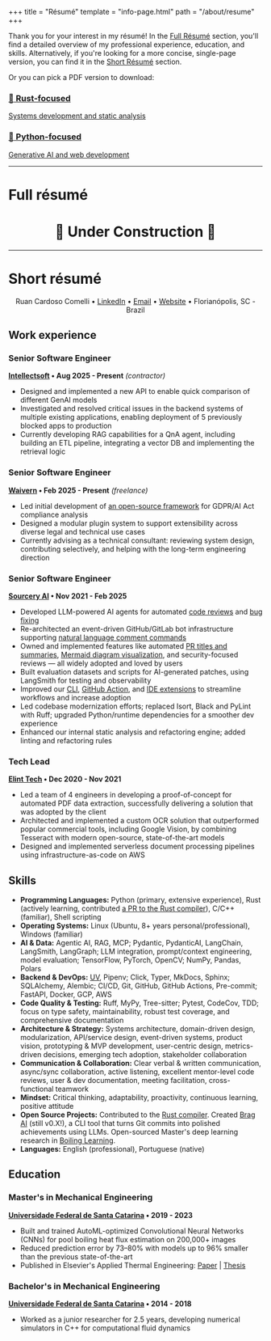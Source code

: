 +++
title = "Résumé"
template = "info-page.html"
path = "/about/resume"
+++

Thank you for your interest in my résumé! In the [Full Résumé](#full-resume) section, you'll find a detailed overview of my professional experience, education, and skills. Alternatively, if you're looking for a more concise, single-page version, you can find it in the [Short Résumé](#short-resume) section.

Or you can pick a PDF version to download:

<div class="quick-links-grid">

<a href="/pdfs/resume/rust.pdf" class="quick-link-card">
    <h3 class="quick-link-title">
        <span class="quick-link-icon">🦀</span>
        Rust-focused
    </h3>
    <p class="quick-link-description">
        Systems development and static analysis
    </p>
</a>

<a href="/pdfs/resume/python.pdf" class="quick-link-card">
    <h3 class="quick-link-title">
        <span class="quick-link-icon">🐍</span>
        Python-focused
    </h3>
    <p class="quick-link-description">
        Generative AI and web development
    </p>
</a>

</div>

---

# Full résumé

<!-- TODO: add full résumé -->
<h1 style="text-align: center">
🚧 Under Construction 🚧
</h1>

---

# Short résumé

<div style="text-align: center">

Ruan Cardoso Comelli • [LinkedIn](https://www.linkedin.com/in/ruancomelli) • [Email](mailto:me@ruancomelli.com) • [Website](https://www.ruancomelli.com) • Florianópolis, SC - Brazil

</div>

## Work experience

### Senior Software Engineer

**[Intellectsoft](https://www.intellectsoft.net/) • Aug 2025 - Present** _(contractor)_

- Designed and implemented a new API to enable quick comparison of different GenAI models
- Investigated and resolved critical issues in the backend systems of multiple existing applications, enabling deployment of 5 previously blocked apps to production
- Currently developing RAG capabilities for a QnA agent, including building an ETL pipeline, integrating a vector DB and implementing the retrieval logic

### Senior Software Engineer

**[Waivern](https://www.waivern.com/) • Feb 2025 - Present** _(freelance)_

- Led initial development of [an open-source framework](https://github.com/waivern-compliance/waivern-compliance) for GDPR/AI Act compliance analysis
- Designed a modular plugin system to support extensibility across diverse legal and technical use cases
- Currently advising as a technical consultant: reviewing system design, contributing selectively, and helping with the long-term engineering direction

### Senior Software Engineer

**[Sourcery AI](https://sourcery.ai/) • Nov 2021 - Feb 2025**

- Developed LLM-powered AI agents for automated [code reviews](https://docs.sourcery.ai/Code-Review/) and [bug fixing](https://sourcery.ai/production-issues)
- Re-architected an event-driven GitHub/GitLab bot infrastructure supporting [natural language comment commands](https://docs.sourcery.ai/Code-Review/#interacting-with-sourcery)
- Owned and implemented features like automated [PR titles and summaries](https://docs.sourcery.ai/Code-Review/#pr-summary), [Mermaid diagram visualization](https://docs.sourcery.ai/Code-Review/#review-guide), and security-focused reviews — all widely adopted and loved by users
- Built evaluation datasets and scripts for AI-generated patches, using LangSmith for testing and observability
- Improved our [CLI](https://docs.sourcery.ai/Coding-Assistant/Guides/Getting-Started/Command-Line/), [GitHub Action](https://docs.sourcery.ai/Coding-Assistant/Guides/Getting-Started/CI/), and [IDE extensions](https://docs.sourcery.ai/Coding-Assistant/Guides/Getting-Started/VSCode/) to streamline workflows and increase adoption
- Led codebase modernization efforts; replaced Isort, Black and PyLint with Ruff; upgraded Python/runtime dependencies for a smoother dev experience
- Enhanced our internal static analysis and refactoring engine; added linting and refactoring rules

### Tech Lead

**[Elint Tech](https://www.elint.io/en) • Dec 2020 - Nov 2021**

- Led a team of 4 engineers in developing a proof-of-concept for automated PDF data extraction, successfully delivering a solution that was adopted by the client
- Architected and implemented a custom OCR solution that outperformed popular commercial tools, including Google Vision, by combining Tesseract with modern open-source, state-of-the-art models
- Designed and implemented serverless document processing pipelines using infrastructure-as-code on AWS

## Skills

- **Programming Languages:** Python (primary, extensive experience), Rust (actively learning, contributed [a PR to the Rust compiler](https://github.com/rust-lang/rust/pull/141521)), C/C++ (familiar), Shell scripting
- **Operating Systems:** Linux (Ubuntu, 8+ years personal/professional), Windows (familiar)
- **AI & Data:** Agentic AI, RAG, MCP; Pydantic, PydanticAI, LangChain, LangSmith, LangGraph; LLM integration, prompt/context engineering, model evaluation; TensorFlow, PyTorch, OpenCV; NumPy, Pandas, Polars
- **Backend & DevOps:** [UV](https://docs.astral.sh/uv/), Pipenv; Click, Typer, MkDocs, Sphinx; SQLAlchemy, Alembic; CI/CD, Git, GitHub, GitHub Actions, Pre-commit; FastAPI, Docker, GCP, AWS
- **Code Quality & Testing:** Ruff, MyPy, Tree-sitter; Pytest, CodeCov, TDD; focus on type safety, maintainability, robust test coverage, and comprehensive documentation
- **Architecture & Strategy:** Systems architecture, domain-driven design, modularization, API/service design, event-driven systems, product vision, prototyping & MVP development, user-centric design, metrics-driven decisions, emerging tech adoption, stakeholder collaboration
- **Communication & Collaboration:** Clear verbal & written communication, async/sync collaboration, active listening, excellent mentor-level code reviews, user & dev documentation, meeting facilitation, cross-functional teamwork
- **Mindset:** Critical thinking, adaptability, proactivity, continuous learning, positive attitude
- **Open Source Projects:** Contributed to the [Rust compiler](https://github.com/rust-lang/rust/pull/141521). Created [Brag AI](https://www.ruancomelli.com/brag-ai/) (still v0.X!), a CLI tool that turns Git commits into polished achievements using LLMs. Open-sourced Master's deep learning research in [Boiling Learning](https://github.com/ruancomelli/boiling-learning).
- **Languages:** English (professional), Portuguese (native)

## Education

### Master's in Mechanical Engineering

**[Universidade Federal de Santa Catarina](https://en.ufsc.br/) • 2019 - 2023**

- Built and trained AutoML-optimized Convolutional Neural Networks (CNNs) for pool boiling heat flux estimation on 200,000+ images
- Reduced prediction error by 73–80% with models up to 96% smaller than the previous state-of-the-art
- Published in Elsevier's Applied Thermal Engineering: [Paper](https://doi.org/10.1016/j.applthermaleng.2024.124040) | [Thesis](https://repositorio.ufsc.br/bitstream/handle/123456789/249851/PEMC2305-D.pdf)

### Bachelor's in Mechanical Engineering

**[Universidade Federal de Santa Catarina](https://en.ufsc.br/) • 2014 - 2018**

- Worked as a junior researcher for 2.5 years, developing numerical simulators in C++ for computational fluid dynamics
